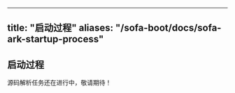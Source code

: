 
---
title: "启动过程"
aliases: "/sofa-boot/docs/sofa-ark-startup-process"
---

## 启动过程

源码解析任务还在进行中，敬请期待！
